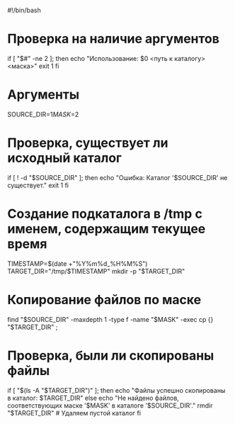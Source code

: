 #!/bin/bash

# Проверка на наличие аргументов
if [ "$#" -ne 2 ]; then
  echo "Использование: $0 <путь к каталогу> <маска>"
  exit 1
fi

# Аргументы
SOURCE_DIR=$1
MASK=$2

# Проверка, существует ли исходный каталог
if [ ! -d "$SOURCE_DIR" ]; then
  echo "Ошибка: Каталог '$SOURCE_DIR' не существует."
  exit 1
fi

# Создание подкаталога в /tmp с именем, содержащим текущее время
TIMESTAMP=$(date +"%Y%m%d_%H%M%S")
TARGET_DIR="/tmp/$TIMESTAMP"
mkdir -p "$TARGET_DIR"

# Копирование файлов по маске
find "$SOURCE_DIR" -maxdepth 1 -type f -name "$MASK" -exec cp {} "$TARGET_DIR" \;

# Проверка, были ли скопированы файлы
if [ "$(ls -A "$TARGET_DIR")" ]; then
  echo "Файлы успешно скопированы в каталог: $TARGET_DIR"
else
  echo "Не найдено файлов, соответствующих маске '$MASK' в каталоге '$SOURCE_DIR'."
  rmdir "$TARGET_DIR"  # Удаляем пустой каталог
fi
